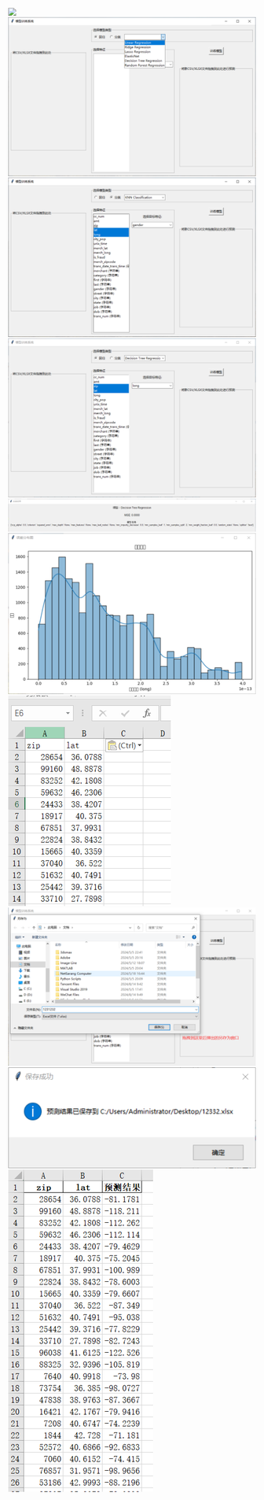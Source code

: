 ![](./image/0.png)
![](./image/1.png)
![](./image/2.png)
![](./image/3.png)
![](./image/4.png)
![](./image/5.png)
![](./image/6.png)
![](./image/7.png)
![](./image/8.png)
![](./image/9.png)
